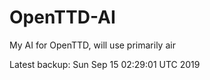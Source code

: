 # OpenTTD-AI
My AI for OpenTTD, will use primarily air

Latest backup: Sun Sep 15 02:29:01 UTC 2019
